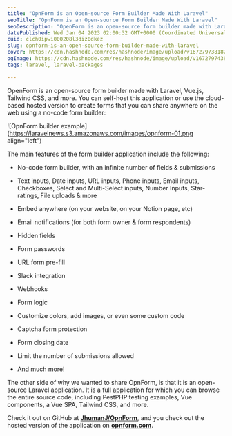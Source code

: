 ```yaml
---
title: "OpnForm is an Open-source Form Builder Made With Laravel"
seoTitle: "OpnForm is an Open-source Form Builder Made With Laravel"
seoDescription: "OpenForm is an open-source form builder made with Laravel, Vue.js, Tailwind CSS, and more."
datePublished: Wed Jan 04 2023 02:00:32 GMT+0000 (Coordinated Universal Time)
cuid: clch0ipwi000208l3diz0dkez
slug: opnform-is-an-open-source-form-builder-made-with-laravel
cover: https://cdn.hashnode.com/res/hashnode/image/upload/v1672797381827/1dbebe21-e7b3-46e9-b1af-4b924d92dcf0.png
ogImage: https://cdn.hashnode.com/res/hashnode/image/upload/v1672797438644/7628d282-cb3f-440e-af79-59650378f452.png
tags: laravel, laravel-packages

---
```


OpenForm is an open-source form builder made with Laravel, Vue.js, Tailwind CSS, and more. You can self-host this application or use the cloud-based hosted version to create forms that you can share anywhere on the web using a no-code form builder:

![OpnForm builder example](https://laravelnews.s3.amazonaws.com/images/opnform-01.png align="left")

The main features of the form builder application include the following:

* No-code form builder, with an infinite number of fields & submissions
    
* Text inputs, Date inputs, URL inputs, Phone inputs, Email inputs, Checkboxes, Select and Multi-Select inputs, Number Inputs, Star-ratings, File uploads & more
    
* Embed anywhere (on your website, on your Notion page, etc)
    
* Email notifications (for both form owner & form respondents)
    
* Hidden fields
    
* Form passwords
    
* URL form pre-fill
    
* Slack integration
    
* Webhooks
    
* Form logic
    
* Customize colors, add images, or even some custom code
    
* Captcha form protection
    
* Form closing date
    
* Limit the number of submissions allowed
    
* And much more!
    

The other side of why we wanted to share OpnForm, is that it is an open-source Laravel application. It is a full application for which you can browse the entire source code, including PestPHP testing examples, Vue components, a Vue SPA, Tailwind CSS, and more.

Check it out on GitHub at [**JhumanJ/OpnForm**](https://github.com/JhumanJ/OpnForm), and you check out the hosted version of the application on [**opnform.com**](http://opnform.com).
